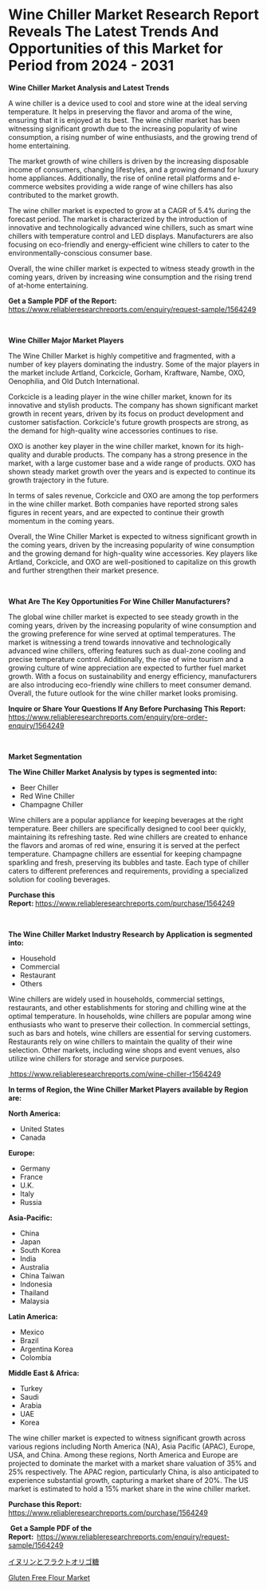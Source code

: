 <p><h1>Wine Chiller Market Research Report Reveals The Latest Trends And Opportunities of this Market for Period from 2024 - 2031</h1></p><p><strong>Wine Chiller Market Analysis and Latest Trends</strong></p>
<p><p>A wine chiller is a device used to cool and store wine at the ideal serving temperature. It helps in preserving the flavor and aroma of the wine, ensuring that it is enjoyed at its best. The wine chiller market has been witnessing significant growth due to the increasing popularity of wine consumption, a rising number of wine enthusiasts, and the growing trend of home entertaining.</p><p>The market growth of wine chillers is driven by the increasing disposable income of consumers, changing lifestyles, and a growing demand for luxury home appliances. Additionally, the rise of online retail platforms and e-commerce websites providing a wide range of wine chillers has also contributed to the market growth.</p><p>The wine chiller market is expected to grow at a CAGR of 5.4% during the forecast period. The market is characterized by the introduction of innovative and technologically advanced wine chillers, such as smart wine chillers with temperature control and LED displays. Manufacturers are also focusing on eco-friendly and energy-efficient wine chillers to cater to the environmentally-conscious consumer base.</p><p>Overall, the wine chiller market is expected to witness steady growth in the coming years, driven by increasing wine consumption and the rising trend of at-home entertaining.</p></p>
<p><strong>Get a Sample PDF of the Report:&nbsp;</strong> <a href="https://www.reliableresearchreports.com/enquiry/request-sample/1564249">https://www.reliableresearchreports.com/enquiry/request-sample/1564249</a></p>
<p>&nbsp;</p>
<p><strong>Wine Chiller Major Market Players</strong></p>
<p><p>The Wine Chiller Market is highly competitive and fragmented, with a number of key players dominating the industry. Some of the major players in the market include Artland, Corkcicle, Gorham, Kraftware, Nambe, OXO, Oenophilia, and Old Dutch International.</p><p>Corkcicle is a leading player in the wine chiller market, known for its innovative and stylish products. The company has shown significant market growth in recent years, driven by its focus on product development and customer satisfaction. Corkcicle's future growth prospects are strong, as the demand for high-quality wine accessories continues to rise.</p><p>OXO is another key player in the wine chiller market, known for its high-quality and durable products. The company has a strong presence in the market, with a large customer base and a wide range of products. OXO has shown steady market growth over the years and is expected to continue its growth trajectory in the future.</p><p>In terms of sales revenue, Corkcicle and OXO are among the top performers in the wine chiller market. Both companies have reported strong sales figures in recent years, and are expected to continue their growth momentum in the coming years.</p><p>Overall, the Wine Chiller Market is expected to witness significant growth in the coming years, driven by the increasing popularity of wine consumption and the growing demand for high-quality wine accessories. Key players like Artland, Corkcicle, and OXO are well-positioned to capitalize on this growth and further strengthen their market presence.</p></p>
<p>&nbsp;</p>
<p><strong>What Are The Key Opportunities For Wine Chiller Manufacturers?</strong></p>
<p><p>The global wine chiller market is expected to see steady growth in the coming years, driven by the increasing popularity of wine consumption and the growing preference for wine served at optimal temperatures. The market is witnessing a trend towards innovative and technologically advanced wine chillers, offering features such as dual-zone cooling and precise temperature control. Additionally, the rise of wine tourism and a growing culture of wine appreciation are expected to further fuel market growth. With a focus on sustainability and energy efficiency, manufacturers are also introducing eco-friendly wine chillers to meet consumer demand. Overall, the future outlook for the wine chiller market looks promising.</p></p>
<p><strong>Inquire or Share Your Questions If Any Before Purchasing This Report:</strong> <a href="https://www.reliableresearchreports.com/enquiry/pre-order-enquiry/1564249">https://www.reliableresearchreports.com/enquiry/pre-order-enquiry/1564249</a></p>
<p>&nbsp;</p>
<p><strong>Market Segmentation</strong></p>
<p><strong>The Wine Chiller Market Analysis by types is segmented into:</strong></p>
<p><ul><li>Beer Chiller</li><li>Red Wine Chiller</li><li>Champagne Chiller</li></ul></p>
<p><p>Wine chillers are a popular appliance for keeping beverages at the right temperature. Beer chillers are specifically designed to cool beer quickly, maintaining its refreshing taste. Red wine chillers are created to enhance the flavors and aromas of red wine, ensuring it is served at the perfect temperature. Champagne chillers are essential for keeping champagne sparkling and fresh, preserving its bubbles and taste. Each type of chiller caters to different preferences and requirements, providing a specialized solution for cooling beverages.</p></p>
<p><strong>Purchase this Report:&nbsp;</strong><a href="https://www.reliableresearchreports.com/purchase/1564249">https://www.reliableresearchreports.com/purchase/1564249</a></p>
<p>&nbsp;</p>
<p><strong>The Wine Chiller Market Industry Research by Application is segmented into:</strong></p>
<p><ul><li>Household</li><li>Commercial</li><li>Restaurant</li><li>Others</li></ul></p>
<p><p>Wine chillers are widely used in households, commercial settings, restaurants, and other establishments for storing and chilling wine at the optimal temperature. In households, wine chillers are popular among wine enthusiasts who want to preserve their collection. In commercial settings, such as bars and hotels, wine chillers are essential for serving customers. Restaurants rely on wine chillers to maintain the quality of their wine selection. Other markets, including wine shops and event venues, also utilize wine chillers for storage and service purposes.</p></p>
<p><a href="https://www.reliableresearchreports.com/wine-chiller-r1564249">&nbsp;https://www.reliableresearchreports.com/wine-chiller-r1564249</a></p>
<p><strong>In terms of Region, the Wine Chiller Market Players available by Region are:</strong></p>
<p>
    <p> <strong> North America: </strong>
        <ul>
            <li>United States</li>
            <li>Canada</li>
        </ul>
        </p> 
    <p> <strong> Europe: </strong>
        <ul>
            <li>Germany</li>
            <li>France</li>
            <li>U.K.</li>
            <li>Italy</li>
            <li>Russia</li>
        </ul>
        </p> 
    <p> <strong> Asia-Pacific: </strong>
        <ul>
            <li>China</li>
            <li>Japan</li>
            <li>South Korea</li>
            <li>India</li>
            <li>Australia</li>
            <li>China Taiwan</li>
            <li>Indonesia</li>
            <li>Thailand</li>
            <li>Malaysia</li>
        </ul>
        </p> 
    <p> <strong> Latin America: </strong>
        <ul>
            <li>Mexico</li>
            <li>Brazil</li>
            <li>Argentina Korea</li>
            <li>Colombia</li>
        </ul>
        </p> 
    <p> <strong> Middle East & Africa: </strong>
        <ul>
            <li>Turkey</li>
            <li>Saudi</li>
            <li>Arabia</li>
            <li>UAE</li>
            <li>Korea</li>
        </ul>
    </p>
    </p>
<p><p>The wine chiller market is expected to witness significant growth across various regions including North America (NA), Asia Pacific (APAC), Europe, USA, and China. Among these regions, North America and Europe are projected to dominate the market with a market share valuation of 35% and 25% respectively. The APAC region, particularly China, is also anticipated to experience substantial growth, capturing a market share of 20%. The US market is estimated to hold a 15% market share in the wine chiller market.</p></p>
<p><strong>Purchase this Report: </strong><a href="https://www.reliableresearchreports.com/purchase/1564249">https://www.reliableresearchreports.com/purchase/1564249</a></p>
<p>&nbsp;<strong>Get a Sample PDF of the Report:&nbsp;&nbsp;</strong><a href="https://www.reliableresearchreports.com/enquiry/request-sample/1564249">https://www.reliableresearchreports.com/enquiry/request-sample/1564249</a></p>
<p><strong></strong></p>
<p><p><a href="https://github.com/VellaJacobi2023/Market-Research-Report-List-2/blob/main/4952858153403.md">イヌリンとフラクトオリゴ糖</a></p><p><a href="https://github.com/mdmisese/Market-Research-Report-List-1/blob/main/gluten-free-flour-market.md">Gluten Free Flour Market</a></p></p>